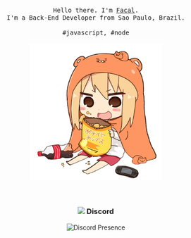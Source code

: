 <p align="center">
  <br>
  <br>
  <br>
  <samp>Hello there. I'm <a href="https://github.com/facalz">Facal</a>.<br> I'm a Back-End Developer from Sao Paulo, Brazil.<br><br>#javascript, #node</samp>
  <br>
  <br>
  <img src="https://github.com/facalz/facalz/blob/main/picture.png" target="#" width="300"/>
  <br>
  <br>
  <br>
  <h3 align="center"><img src="https://discord.com/assets/3437c10597c1526c3dbd98c737c2bcae.svg" target="#" width="22"/> Discord</h3>
  <p align="center">
   <a target="#" rel="nofollow">
      <img src="https://lanyard-profile-readme.vercel.app/api/506850276863508491?idleMessage=Offline..." alt="Discord Presence" align="center">
   </a>
</p>
</p>
